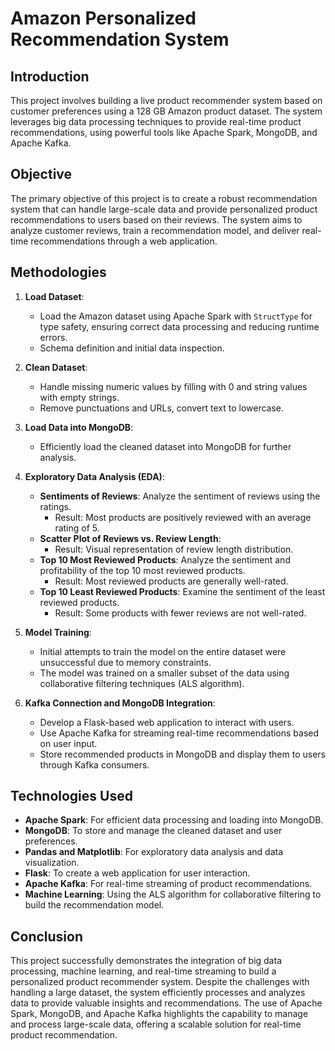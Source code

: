# Amazon Personalized Recommendation System

## Introduction
This project involves building a live product recommender system based on customer preferences using a 128 GB Amazon product dataset. The system leverages big data processing techniques to provide real-time product recommendations, using powerful tools like Apache Spark, MongoDB, and Apache Kafka.

## Objective
The primary objective of this project is to create a robust recommendation system that can handle large-scale data and provide personalized product recommendations to users based on their reviews. The system aims to analyze customer reviews, train a recommendation model, and deliver real-time recommendations through a web application.

## Methodologies
1. **Load Dataset**:
   - Load the Amazon dataset using Apache Spark with `StructType` for type safety, ensuring correct data processing and reducing runtime errors.
   - Schema definition and initial data inspection.

2. **Clean Dataset**:
   - Handle missing numeric values by filling with 0 and string values with empty strings.
   - Remove punctuations and URLs, convert text to lowercase.

3. **Load Data into MongoDB**:
   - Efficiently load the cleaned dataset into MongoDB for further analysis.

4. **Exploratory Data Analysis (EDA)**:
   - **Sentiments of Reviews**: Analyze the sentiment of reviews using the ratings.
     - Result: Most products are positively reviewed with an average rating of 5.
   - **Scatter Plot of Reviews vs. Review Length**:
     - Result: Visual representation of review length distribution.
   - **Top 10 Most Reviewed Products**: Analyze the sentiment and profitability of the top 10 most reviewed products.
     - Result: Most reviewed products are generally well-rated.
   - **Top 10 Least Reviewed Products**: Examine the sentiment of the least reviewed products.
     - Result: Some products with fewer reviews are not well-rated.

5. **Model Training**:
   - Initial attempts to train the model on the entire dataset were unsuccessful due to memory constraints.
   - The model was trained on a smaller subset of the data using collaborative filtering techniques (ALS algorithm).

6. **Kafka Connection and MongoDB Integration**:
   - Develop a Flask-based web application to interact with users.
   - Use Apache Kafka for streaming real-time recommendations based on user input.
   - Store recommended products in MongoDB and display them to users through Kafka consumers.

## Technologies Used
- **Apache Spark**: For efficient data processing and loading into MongoDB.
- **MongoDB**: To store and manage the cleaned dataset and user preferences.
- **Pandas and Matplotlib**: For exploratory data analysis and data visualization.
- **Flask**: To create a web application for user interaction.
- **Apache Kafka**: For real-time streaming of product recommendations.
- **Machine Learning**: Using the ALS algorithm for collaborative filtering to build the recommendation model.

## Conclusion
This project successfully demonstrates the integration of big data processing, machine learning, and real-time streaming to build a personalized product recommender system. Despite the challenges with handling a large dataset, the system efficiently processes and analyzes data to provide valuable insights and recommendations. The use of Apache Spark, MongoDB, and Apache Kafka highlights the capability to manage and process large-scale data, offering a scalable solution for real-time product recommendation.

